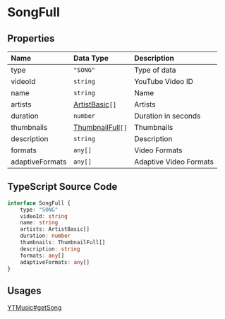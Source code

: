 # SongFull

## Properties

| Name            | Data Type                                 | Description            |
| :-------------- | :---------------------------------------- | :--------------------- |
| type            | `"SONG"`                                  | Type of data           |
| videoId         | `string`                                  | YouTube Video ID       |
| name            | `string`                                  | Name                   |
| artists         | [ArtistBasic](./ArtistBasic.html)`[]`     | Artists                |
| duration        | `number`                                  | Duration in seconds    |
| thumbnails      | [ThumbnailFull](./ThumbnailFull.html)`[]` | Thumbnails             |
| description     | `string`                                  | Description            |
| formats         | `any[]`                                   | Video Formats          |
| adaptiveFormats | `any[]`                                   | Adaptive Video Formats |

## TypeScript Source Code

```ts
interface SongFull {
	type: "SONG"
	videoId: string
	name: string
	artists: ArtistBasic[]
	duration: number
	thumbnails: ThumbnailFull[]
	description: string
	formats: any[]
	adaptiveFormats: any[]
}
```

## Usages

[YTMusic#getSong](../../guides/usage/getSong.html)
